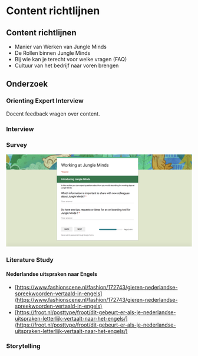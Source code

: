 # Content richtlijnen

## Content richtlijnen

* Manier van Werken van Jungle Minds
* De Rollen binnen Jungle Minds
* Bij wie kan je terecht voor welke vragen \(FAQ\)
* Cultuur van het bedrijf naar voren brengen

## Onderzoek

### Orienting Expert Interview

Docent feedback vragen over content.

### Interview

### Survey

![](../.gitbook/assets/screen-shot-2018-04-02-at-19.42.19%20%281%29.png)

### Literature Study

#### Nederlandse uitspraken naar Engels

* [https://www.fashionscene.nl/fashion/172743/gieren-nederlandse-spreekwoorden-vertaald-in-engels](https://www.fashionscene.nl/fashion/172743/gieren-nederlandse-spreekwoorden-vertaald-in-engels)
* [https://froot.nl/posttype/froot/dit-gebeurt-er-als-je-nederlandse-uitspraken-letterlijk-vertaalt-naar-het-engels/](https://froot.nl/posttype/froot/dit-gebeurt-er-als-je-nederlandse-uitspraken-letterlijk-vertaalt-naar-het-engels/)



### Storytelling

